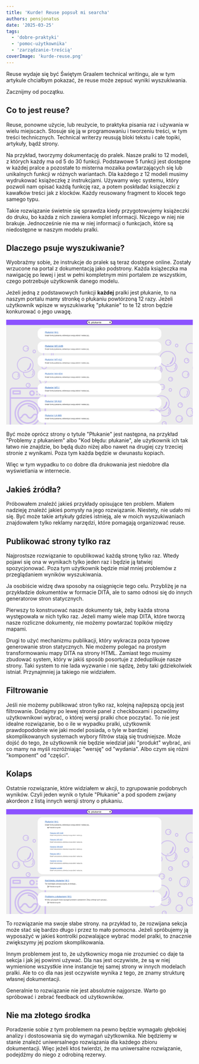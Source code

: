 ```yaml
---
title: 'Kurde! Reuse popsuł mi searcha'
authors: pensjonatus
date: '2025-03-25'
tags:
  - 'dobre-praktyki'
  - 'pomoc-użytkownika'
  - 'zarządzanie-treścią'
coverImage: 'kurde-reuse.png'
---
```


Reuse wydaje się być Świętym Graalem technical writingu, ale w tym artykule
chciałbym pokazać, że reuse może zepsuć wyniki wyszukiwania.

<!-- truncate -->

Zacznijmy od początku.

## Co to jest reuse?

Reuse, ponowne użycie, lub reużycie, to praktyka pisania raz i używania w wielu
miejscach. Stosuje się ją w programowaniu i tworzeniu treści, w tym treści
technicznych. Technical writerzy reusują bloki tekstu i całe topiki, artykuły,
bądź strony.

Na przykład, tworzymy dokumentację do pralek. Nasze pralki to 12 modeli, z
których każdy ma od 5 do 30 funkcji. Podstawowe 5 funkcji jest dostępne w każdej
pralce a pozostałe to misterna mozaika powtarzających się lub unikalnych funkcji
w różnych wariantach. Dla każdego z 12 modeli musimy wydrukować książeczkę z
instrukcjami. Używamy więc systemu, który pozwoli nam opisać każdą funkcję raz,
a potem poskładać książeczki z kawałków treści jak z klocków. Każdy reusowany
fragment to klocek tego samego typu.

Takie rozwiązanie świetnie się sprawdza kiedy przygotowujemy książeczki do
druku, bo każda z nich zawiera komplet informacji. Niczego w niej nie brakuje.
Jednocześnie nie ma w niej informacji o funkcjach, które są niedostępne w naszym
modelu pralki.

## Dlaczego psuje wyszukiwanie?

Wyobraźmy sobie, że instrukcje do pralek są teraz dostępne online. Zostały
wrzucone na portal z dokumentacją jako podstrony. Każda książeczka ma nawigację
po lewej i jest w pełni kompletnym mini portalem ze wszystkim, czego potrzebuje
użytkownik danego modelu.

Jeżeli jedną z podstawowych funkcji **każdej** pralki jest płukanie, to na
naszym portalu mamy stronkę o płukaniu powtórzoną 12 razy. Jeżeli użytkownik
wpisze w wyszukiwarkę "płukanie" to te 12 stron będzie konkurować o jego uwagę.

![Strona z wynikami wyszukiwania. Od góry do dołu widać siedem kart z identycznym wynikiem wyszukiwania. Tytuł każdej karty to "płukanie" a pod spodem fragment pierwszych słów strony, taki sam na każdej karcie. Jedyne czym się różnią karty to wymieniony po tytule model pralki: M-1, MT-1146, itp.](./images/search-plukanie.png)

Być może oprócz strony o tytule "Płukanie" jest następna, na przykład "Problemy
z płukaniem" albo "Kod błędu: płukanie", ale użytkownik ich tak łatwo nie
znajdzie, bo będą dużo niżej albo nawet na drugiej czy trzeciej stronie z
wynikami. Poza tym każda będzie w dwunastu kopiach.

Więc w tym wypadku to co dobre dla drukowania jest niedobre dla wyświetlania w
internecie.

## Jakieś źródła?

Próbowałem znaleźć jakieś przykłady opisujące ten problem. Miałem nadzieję
znaleźć jakieś pomysły na jego rozwiązanie. Niestety, nie udało mi się. Być może
takie artykuły gdzieś istnieją, ale w moich wyszukiwaniach znajdowałem tylko
reklamy narzędzi, które pomagają organizować reuse.

## Publikować strony tylko raz

Najprostsze rozwiązanie to opublikować każdą stronę tylko raz. Wtedy pojawi się
ona w wynikach tylko jeden raz i będzie ją łatwiej spozycjonować. Poza tym
użytkownik będzie miał mniej problemów z przeglądaniem wyników wyszukiwania.

Ja osobiście widzę dwa sposoby na osiągnięcie tego celu. Przybliżę je na
przykładzie dokumentów w formacie DITA, ale to samo odnosi się do innych
generatorow stron statycznych.

Pierwszy to konstruować nasze dokumenty tak, żeby każda strona występowała w
nich tylko raz. Jeżeli mamy wiele map DITA, które tworzą nasze rozliczne
dokumenty, nie możemy powtarzać topików między mapami.

Drugi to użyć mechanizmu publikacji, który wykracza poza typowe generowanie
stron statycznych. Nie możemy polegać na prostym transformowaniu mapy DITA na
strony HTML. Zamiast tego musimy zbudować system, który w jakiś sposób posortuje
z zdeduplikuje nasze strony. Taki system to nie lada wyzwanie i nie sądzę, żeby
taki gdziekolwiek istniał. Przynajmniej ja takiego nie widziałem.

## Filtrowanie

Jeśli nie możemy publikować stron tylko raz, kolejną najlepszą opcją jest
filtrowanie. Dodajmy po lewej stronie panel z checkboxami i pozwólmy
użytkownikowi wybrać, o której wersji pralki chce poczytać. To nie jest idealne
rozwiązanie, bo o ile w wypadku pralki, użytkownik prawdopodobnie wie jaki model
posiada, o tyle w bardziej skomplikowanych systemach wybory filtrów stają się
trudniejsze. Może dojść do tego, że użytkownik nie będzie wiedział jaki
"produkt" wybrać, ani co mamy na myśli rozróżniając "wersję" od "wydania". Albo
czym się różni "komponent" od "części".

## Kolaps

Ostatnie rozwiązanie, które widziałem w akcji, to zgrupowanie podobnych wyników.
Czyli jeden wynik o tytule "Płukanie" a pod spodem zwijany akordeon z listą
innych wersji strony o płukaniu.

![Ekran ilustrujący powyższy paragraf: każdy wynik wyszukiwania ma po spodem zwijaną sekcję z napisem "podobne wyniki" a w niej listę stron o tym samym tytule, ale innej wersji](./images/search-zwijane-sekcje.png)

To rozwiązanie ma swoje słabe strony. na przykład to, że rozwijana sekcja może
stać się bardzo długo i przez to mało pomocna. Jeżeli spróbujemy ją wyposażyć w
jakieś kontrolki pozwalające wybrać model pralki, to znacznie zwiększymy jej
poziom skomplikowania.

Innym problemem jest to, że użytkownicy moga nie zrozumieć co daje ta sekcja i
jak jej powinni używać. Dla nas jest oczywiste, że są w niej wymienione
wszystkie inne instancje tej samej strony w innych modelach pralki. Ale to co
dla nas jest oczywiste wynika z tego, ze znamy strukturę własnej dokumentacji.

Generalnie to rozwiązanie nie jest absolutnie najgorsze. Warto go spróbować i
zebrać feedback od użytkowników.

## Nie ma złotego środka

Poradzenie sobie z tym problemem na pewno będzie wymagało głębokiej analizy i
dostosowania się do wymagań użytkownika. Nie będziemy w stanie znaleźć
uniwersalnego rozwiązania dla każdego zbioru dokumentacji. Więc jeżeli ktoś
twierdzi, że ma uniwersalne rozwiązanie, podejdźmy do niego z odrobiną rezerwy.
